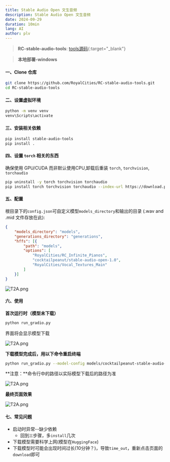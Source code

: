 ```yaml
---
title: Stable Audio Open 文生音频
description: Stable Audio Open 文生音频
date: 2024-09-29
duration: 10min
lang: AI
author: plv
---
```


> **RC-stable-audio-tools**: [tools源码](https://github.com/RoyalCities/RC-stable-audio-tools){:target="_blank"}  

>  **本地部署-windows** 

#### 一、Clone 仓库

```bash
git clone https://github.com/RoyalCities/RC-stable-audio-tools.git
cd RC-stable-audio-tools
```

#### 二、设置虚拟环境

```bash
python -m venv venv
venv\Scripts\activate
```

#### 三、安装相关依赖

```bash
pip install stable-audio-tools
pip install .
```

#### 四、设置 `torch` 相关的东西

确保使用 GPU/CUDA 而非默认使用CPU,卸载后重装 `torch`, `torchvision`, `torchaudio` 

```bash
pip uninstall -y torch torchvision torchaudio
pip install torch torchvision torchaudio --index-url https://download.pytorch.org/whl/cu121
```

#### 五、配置

根目录下的`config.json`可自定义模型`models_directory`和输出的目录  (.wav and .mid 文件存放在此): 

```json
{
    "models_directory": "models",
    "generations_directory": "generations",
    "hffs": [{
        "path": "models",
        "options": [
            "RoyalCities/RC_Infinite_Pianos",
            "cocktailpeanut/stable-audio-open-1.0",
            "RoyalCities/Vocal_Textures_Main"
        ]
    }]
}

```

![T2A.png](/img/T2A/03.png)

#### 六、使用

**首次运行时（模型未下载）**

```bash
python run_gradio.py
```

界面将会显示模型下载

![T2A.png](/img/T2A/01.png)

**下载模型完成后，用以下命令重启终端**

```bash
python run_gradio.py --model-config models/cocktailpeanut-stable-audio-open-1.0/model_config.json --ckpt-path models/cocktailpeanut-stable-audio-open-1.0/model.ckpt
```

**注意：**命令行中的路径以实际模型下载后的路径为准

![T2A.png](/img/T2A/04.png)

**最终页面效果**

![T2A.png](/img/T2A/02.png)

#### 七、常见问题

- 启动时异常--缺少依赖
    - 回到`三`步骤，多`install`几次
- 下载模型需要科学上网(模型在`HuggingFace`)
- 下载模型时可能会出现时间过长(10分钟？)，导致`time_out`，重新点击页面的`download`即可